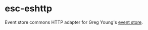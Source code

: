 # esc-eshttp
Event store commons HTTP adapter for Greg Young's [event store](https://www.geteventstore.com/).
